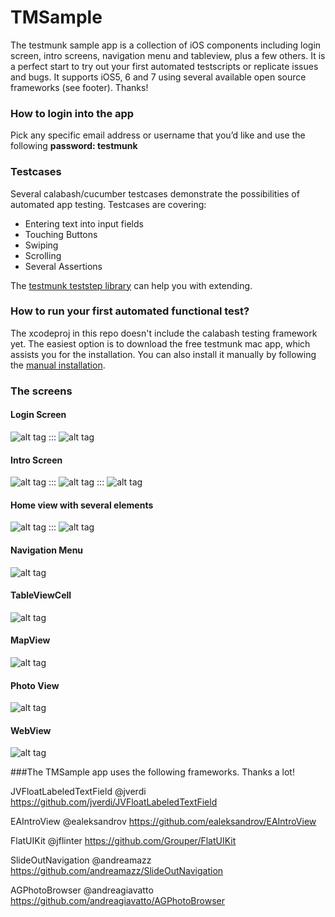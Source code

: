 TMSample
========

The testmunk sample app is a collection of iOS components including login screen, intro screens, navigation menu and tableview, plus a few others. It is a perfect start to try out your first automated testscripts or replicate issues and bugs. It supports iOS5, 6 and 7 using several available open source frameworks (see footer). Thanks!


### How to login into the app


Pick any specific email address or username that you’d like and use the following **password: testmunk**


### Testcases

Several calabash/cucumber testcases demonstrate the possibilities of automated app testing. Testcases are covering: 
- Entering text into input fields
- Touching Buttons
- Swiping
- Scrolling
- Several Assertions

The [testmunk teststep library](http://docs.testmunk.com/reference/) can help you with extending.

### How to run your first automated functional test?

The xcodeproj in this repo doesn't include the calabash testing framework yet. The easiest option is to download the free testmunk mac app, which assists you for the installation. You can also install it manually by following the [manual installation](http://docs.testmunk.com/manual-installation/).


### The screens


#### Login Screen

![alt tag](https://raw.github.com/testmunk/TMSample/master/screenshots/login_01.png) ::: ![alt tag](https://raw.github.com/testmunk/TMSample/master/screenshots/login_02.png)


#### Intro Screen

![alt tag](https://raw.github.com/testmunk/TMSample/master/screenshots/intro_01.png) ::: ![alt tag](https://raw.github.com/testmunk/TMSample/master/screenshots/intro_02.png) ::: ![alt tag](https://raw.github.com/testmunk/TMSample/master/screenshots/intro_03.png)


#### Home view with several elements

![alt tag](https://raw.github.com/testmunk/TMSample/master/screenshots/main_01.png) ::: ![alt tag](https://raw.github.com/testmunk/TMSample/master/screenshots/main_03.png)


#### Navigation Menu

![alt tag](https://raw.github.com/testmunk/TMSample/master/screenshots/main_02.png)


#### TableViewCell

![alt tag](https://raw.github.com/testmunk/TMSample/master/screenshots/tableview_01.png)


#### MapView

![alt tag](https://raw.github.com/testmunk/TMSample/master/screenshots/map_01.png)


#### Photo View

![alt tag](https://raw.github.com/testmunk/TMSample/master/screenshots/AGPhotoBrowser.gif)


#### WebView

![alt tag](https://raw.github.com/testmunk/TMSample/master/screenshots/webview_01.png)



###The TMSample app uses the following frameworks. Thanks a lot!

JVFloatLabeledTextField @jverdi
https://github.com/jverdi/JVFloatLabeledTextField

EAIntroView @ealeksandrov
https://github.com/ealeksandrov/EAIntroView


FlatUIKit @jflinter
https://github.com/Grouper/FlatUIKit

SlideOutNavigation @andreamazz 
https://github.com/andreamazz/SlideOutNavigation


AGPhotoBrowser @andreagiavatto
https://github.com/andreagiavatto/AGPhotoBrowser 

